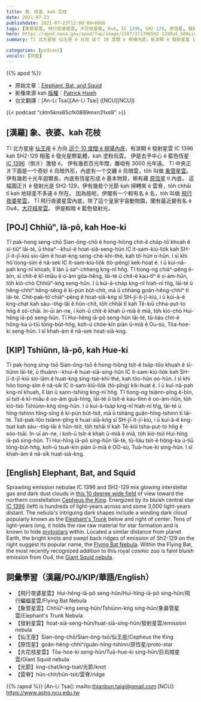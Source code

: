 ```yaml
---
title: 象、夜婆、kah 花枝
date: 2021-07-23
publishdate: 2021-07-23T12:00:00+0800
tags: [象管星雲, 飛行密婆星雲, 大花枝星雲, Ou4, IC 1396, SH2-129, 原恆星, 發射星雲, 仙王座]
hero: https://apod.nasa.gov/apod/fap/image/2107/IC1396SH2-129Ou4_50Hsieh_1024.jpg
summary: Tī 北方星座 仙王座 ê 方向 這个 10 度闊 ê 視場內底，有湠開 ê 發射星雲 IC 1396 kah SH2-129 相濫 ê 發光星際氣體，kah 塗粉烏雲。

categories: [podcast]
vocals: [阿錕]
---
```


{{% apod %}}

- 原始文章：[Elephant, Bat, and Squid](https://apod.nasa.gov/apod/ap210723.html)
- 影像來源 kah [版權][copyright]：[Patrick Hsieh](https://www.astrobin.com/users/FlankerOneTwo/)
- 台文翻譯：[An-Li Tsai][An-Li Tsai] ([NCU][NCU])

{{< podcast "cktn5kns65cfk0889mxn31xs9" >}}

## [漢羅] 象、夜婆、kah 花枝
Tī 北方星座 [仙王座][Cepheus the King] ê 方向 [這个 10 度闊 ê 視場內底][this 10 degree wide field]，有湠開 ê 發射星雲 IC 1396 kah SH2-129 相濫 ê 發光星際氣體，kah 塗粉烏雲。
伊是去予中心 ê 藍色恆星 [IC 1396][IC 1396]（倒爿）激發 ê。
伊有幾若百光年闊，離咱有 3000 光年遠。
Tī 中央正爿下面是一个奇妙 ê 烏暗外形，內底有一个交纏 ê 烏暗雲，to̍h 叫做 [象管星雲][Elephant's Trunk]。
伊有幾若十光年遐爾長，內底有恆星形成 ê 基本物質，嘛有藏 [原恆星][protostars] tī 內底。
這幅圖正爿 ê 發射光是 SH2-129，伊有幾若个光節 kah 掃轉來 ê 雲脊，to̍h chhāi tī kah 地球差不多遠 ê 所在。
因為按呢，伊閣有一个較有名 ê 名，to̍h 叫做 [飛行夜婆星雲][Flying Bat Nebula]。
Tī 飛行夜婆星雲內底，除了這个皇家宇宙動物園，閣有最近變有名 ê Ou4，[大花枝星雲][Giant Squid nebula]。
伊是較暗 ê 藍色發射光。


## [POJ] Chhiūⁿ, Iā-pô, kah Hoe-ki
Tī pak-hong seng-chō Sian-ông-chō ê hong-hiòng chit-ê cha̍p-tō͘ khoah ê sī-tiûⁿ lāi-té, ū thòaⁿ--khui-ê hoat-siā-seng-hûn IC it-sam-kiú-lio̍k kah SH-jī-it-jī-kiú sio-lām ê hoat-kng seng-chè-khì-thé, kah tô͘-hûn o͘-hûn.
I sī khì hō͘ tiong-sim ê nâ-sek IC it-sam-kiú-lio̍k (tò-pêng) kek-hoat ê.
I ū kúi-nā-pah kng-nî khoah, lî lán ū saⁿ-chheng kng-nî hn̄g.
Tī tiong-ng chiàⁿ-pêng ē-bīn, sī chi̍t-ê kî-miāu ê o͘-àm gōa-hêng, lāi-té ū chi̍t-ê kau-tîⁿ ê o͘-àm-hûn, to̍h kiò-chò Chhiūⁿ-kńg seng-hûn.
I ū kúi-ā-cha̍p kng-nî hiah-nī tn̂g, lāi-té ū hêng-chhiⁿ hêng-sêng ê ki-pún bu̍t-chit, mā ū chhàng goân-hêng-chhiⁿ tī lāi-té.
Chit-pak-tō͘ chiàⁿ-pêng ê hoat-siā-kńg sī SH-jī-it-jī-kiú, i ū kúi-ā-ê kng-chat kah sàu--tńg-lâi ê hûn-chit, to̍h chhāi tī kah Tē-kiû chha-put-to hn̄g ê só͘-chāi.
In-ūi án-ne, i koh-ū chi̍t-ê khah ū-miâ ê miâ, to̍h kiò-chò Hui-hêng iā-pô seng-hûn.
Tī Hui-hêng iā-pô seng-hûn lāi-té, tû-liáu chit-ê hông-ka ú-tiū tōng-bu̍t-hn̂g, koh-ū chòe-kīn piàn ū-miâ ê Ou-sù, Tōa-hoe-ki seng-hûn.
I sī khah-àm ê nâ-sek hoat-siā-kng.




## [KIP] Tshiūnn, Iā-pô, kah Hue-ki
Tī pak-hong sing-tsō Sian-ông-tsō ê hong-hiòng tsit-ê tsa̍p-tōo khuah ê sī-tiûnn lāi-té, ū thuànn--khui-ê huat-siā-sing-hûn IC it-sam-kiú-lio̍k kah SH-jī-it-jī-kiú sio-lām ê huat-kng sing-tsè-khì-thé, kah tôo-hûn oo-hûn.
I sī khì hōo tiong-sim ê nâ-sik IC it-sam-kiú-lio̍k (tò-pîng) kik-huat ê.
I ū kuí-nā-pah kng-nî khuah, lî lán ū sann-tshing kng-nî hn̄g.
Tī tiong-ng tsiànn-pîng ē-bīn, sī tsi̍t-ê kî-miāu ê oo-àm guā-hîng, lāi-té ū tsi̍t-ê kau-tînn ê oo-àm-hûn, to̍h kiò-tsò Tshiūnn-kńg sing-hûn.
I ū kuí-ā-tsa̍p kng-nî hiah-nī tn̂g, lāi-té ū hîng-tshinn hîng-sîng ê ki-pún bu̍t-tsit, mā ū tshàng guân-hîng-tshinn tī lāi-té.
Tsit-pak-tōo tsiànn-pîng ê huat-siā-kńg sī SH-jī-it-jī-kiú, i ū kuí-ā-ê kng-tsat kah sàu--tńg-lâi ê hûn-tsit, to̍h tshāi tī kah Tē-kiû tsha-put-to hn̄g ê sóo-tsāi.
In-uī án-ne, i koh-ū tsi̍t-ê khah ū-miâ ê miâ, to̍h kiò-tsò Hui-hîng iā-pô sing-hûn.
Tī Hui-hîng iā-pô sing-hûn lāi-té, tû-liáu tsit-ê hông-ka ú-tiū tōng-bu̍t-hn̂g, koh-ū tsuè-kīn piàn ū-miâ ê OO-sù, Tuā-hue-ki sing-hûn.
I sī khah-àm ê nâ-sik huat-siā-kng.




## [English] Elephant, Bat, and Squid
Sprawling emission nebulae IC 1396 and SH2-129 mix glowing interstellar gas and dark dust clouds in [this 10 degree wide field][this 10 degree wide field] of view toward the northern constellation [Cepheus the King][Cepheus the King].
Energized by its bluish central star [IC 1396][IC 1396] (left) is hundreds of light-years across and some 3,000 light-years distant.
The nebula's intriguing dark shapes include a winding dark cloud popularly known as the [Elephant's Trunk][Elephant's Trunk] below and right of center.
Tens of light-years long, it holds the raw raw material for star formation and is known to hide [protostars][protostars] within.
Located a similar distance from planet Earth, the bright knots and swept back ridges of emission of Sh2-129 on the right suggest its popular name, the [Flying Bat Nebula][Flying Bat Nebula].
Within the Flying Bat, the most recently recognized addition to this royal cosmic zoo is faint bluish emission from Ou4, the [Giant Squid nebula][Giant Squid nebula].



## 詞彙學習（漢羅/POJ/KIP/華語/English）


- 【飛行夜婆星雲】Hui-hêng-iā-pô seng-hûn/Hui-hîng-iā-pô sing-hûn/飛行蝙蝠星雲/Flying Bat Nebula
- 【象管星雲】Chhiūⁿ-kńg seng-hûn/Tshiūnn-kńg sing-hûn/象鼻管星雲/Elephant's Trunk Nebula
- 【發射星雲】hoat-siā-seng-hûn/huat-siā-sing-hûn/發射星雲/emission nebula
- 【仙王座】Sian-ông-chō/Sian-ông-tsō/仙王座/Cepheus the King
- 【原恆星】goân-hêng-chhiⁿ/guân-hîng-tshinn/原恆星/proto-star
- 【大花枝星雲】Tōa-hoe-ki seng-hûn/Tuā-hue-ki sing-hûn/巨烏賊星雲/Giant Squid nebula
- 【光節】kng-chat/kng-tsat/光節/knot
- 【雲脊】hûn-chit/hûn-tsit/雲脊/ridge


{{% /apod %}}
[An-Li Tsai]: mailto:thianbun.taigi@gmail.com
[NCU]: https://www.astro.ncu.edu.tw

[copyright]: https://apod.nasa.gov/apod/fap/lib/about_apod.html#srapply

[this 10 degree wide field]:https://www.astrobin.com/8y9fnq/
[Cepheus the King]:https://en.wikipedia.org/wiki/Cepheus_(constellation)
[IC 1396]:https://apod.nasa.gov/apod/ap120805.html
[Elephant's Trunk]:https://apod.nasa.gov/apod/ap190816.html
[protostars]:https://www.jpl.nasa.gov/images/multi-wavelength-views-of-protostars-in-ic-1396
[Flying Bat Nebula]:https://apod.nasa.gov/apod/ap201007.html
[Giant Squid nebula]:https://apod.nasa.gov/apod/ap140718.html
